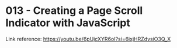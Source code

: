 # 013 - Creating a Page Scroll Indicator with JavaScript

Link reference: https://youtu.be/6pUjcXYR6oI?si=6ixjHRZdvsiO3Q_X
